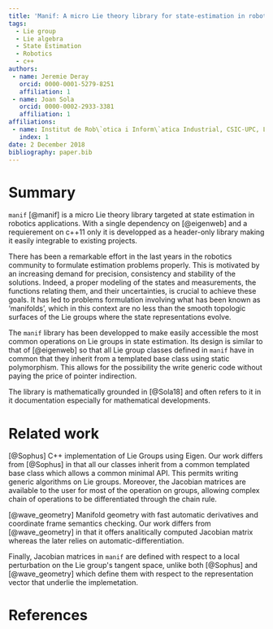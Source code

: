 ```yaml
---
title: 'Manif: A micro Lie theory library for state-estimation in robotics applications'
tags:
  - Lie group
  - Lie algebra
  - State Estimation
  - Robotics
  - c++
authors:
 - name: Jeremie Deray
   orcid: 0000-0001-5279-8251
   affiliation: 1
 - name: Joan Sola
   orcid: 0000-0002-2933-3381
   affiliation: 1
affiliations:
 - name: Institut de Rob\`otica i Inform\`atica Industrial, CSIC-UPC, Llorens Artigas 4-6, 08028, Barcelona, Spain.
   index: 1
date: 2 December 2018
bibliography: paper.bib
---
```


# Summary

`manif` [@manif] is a micro Lie theory library targeted at 
state estimation in robotics applications.
With a single dependency on [@eigenweb] and 
a requierement on c++11 only it is
developped as a header-only library making 
it easily integrable to existing projects.

There has been a remarkable effort in the last years in
the robotics community to formulate estimation problems
properly. This is motivated by an increasing demand for
precision, consistency and stability of the solutions.
Indeed, a proper modeling of the states and measurements,
the functions relating them, and their uncertainties,
is crucial to achieve these goals.
It has led to problems formulation involving what has been
known as ‘manifolds’, which in this context are no less
than the smooth topologic surfaces of the Lie groups where
the state representations evolve.

The `manif` library has been developped to make easily accessible
the most common operations on Lie groups in state estimation.
Its design is similar to that of [@eigenweb] so that 
all Lie group classes defined in `manif` have in common that 
they inherit from a templated base class using static polymorphism.
This allows for the possibility the write generic code without
paying the price of pointer indirection.

The library is mathematically grounded in [@Sola18] 
and often refers to it in it documentation
especially for mathematical developments.

# Related work

[@Sophus] C++ implementation of Lie Groups using Eigen.
Our work differs from [@Sophus] in that all our classes inherit from a common templated base class
which allows a common minimal API. This permits writing generic algorithms on Lie groups.
Moreover, the Jacobian matrices are available to the user for most of the operation on groups,
allowing complex chain of operations to be differentiated through the chain rule.

[@wave_geometry] Manifold geometry with fast automatic derivatives and coordinate frame semantics checking.
Our work differs from [@wave_geometry] in that it offers analitically computed Jacobian matrix whereas
the later relies on automatic-differentiation.

Finally, Jacobian matrices in `manif` are defined with respect to a local perturbation on the Lie group's tangent space,
unlike both [@Sophus] and [@wave_geometry] which define them with respect 
to the representation vector that underlie the implemetation.

# References
